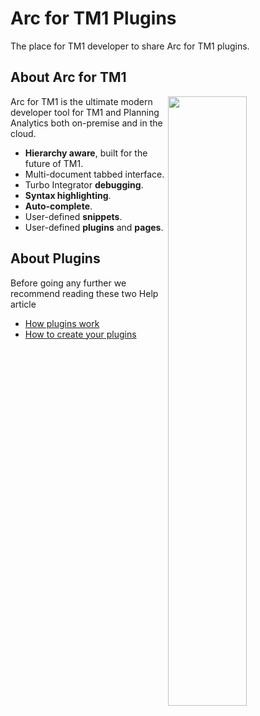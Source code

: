 # Arc for TM1 Plugins
The place for TM1 developer to share Arc for TM1 plugins.

## About Arc for TM1
<img align="right" width="50%" src="https://static1.squarespace.com/static/5268c662e4b0269256614e9a/t/5ab047476d2a73ff3a99a5fc/1521502030061/arc-logo.png?format=1000w" />

Arc for TM1 is the ultimate modern developer tool for TM1 and Planning Analytics both on-premise and in the cloud. 
  
* **Hierarchy aware**, built for the future of TM1.
* Multi-document tabbed interface.
* Turbo Integrator **debugging**.
* **Syntax highlighting**.
* **Auto-complete**.
* User-defined **snippets**.
* User-defined **plugins** and **pages**.

## About Plugins
Before going any further we recommend reading these two Help article
* [How plugins work](https://code.cubewise.com/arc-docs/how-plugins-work)
* [How to create your plugins](https://code.cubewise.com/arc-docs/how-to-create-your-plugins)
